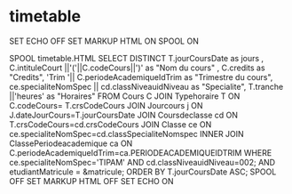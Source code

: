 # timetable

SET ECHO OFF
SET MARKUP HTML ON SPOOL ON

SPOOL timetable.HTML
SELECT DISTINCT T.jourCoursDate as jours ,
                  C.intituleCourt ||'('||C.codeCours||')' as "Nom du cours" ,
                    C.credits as "Credits",
                    'Trim '|| C.periodeAcademiqueIdTrim  as "Trimestre du cours",
                    ce.specialiteNomSpec || cd.classNiveauidNiveau as "Specialite",
                    T.tranche ||'heures' as "Horaires"
FROM Cours C
JOIN Typehoraire T
ON C.codeCours= T.crsCodeCours
JOIN Jourcours j
ON J.dateJourCours=T.jourCoursDate
JOIN Coursdeclasse cd
ON  T.crsCodeCours=cd.crsCodeCours
JOIN Classe ce
ON ce.specialiteNomSpec=cd.classSpecialiteNomspec
INNER JOIN ClassePeriodeacademique ca
ON C.periodeAcademiqueIdTrim=ca.PERIODEACADEMIQUEIDTRIM
WHERE ce.specialiteNomSpec='TIPAM'
AND cd.classNiveauidNiveau=002;
AND   etudiantMatricule = &matricule;
ORDER BY T.jourCoursDate ASC; 
SPOOL OFF
SET MARKUP HTML OFF
SET ECHO ON
